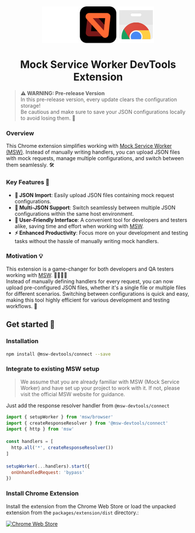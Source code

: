 <p align="center">
  <img src="media/chrome-devtools.svg" width="100" alt="Mock Service Worker logo" />
  <img src="media/msw-logo.svg" width="100" alt="Mock Service Worker logo" />
  <img src="media/chrome-extension.svg" width="100" alt="Mock Service Worker logo" />
</p>

<h1 align="center">Mock Service Worker DevTools Extension</h1>

> **⚠️ WARNING: Pre-release Version**  
> In this pre-release version, every update clears the configuration storage!  
> Be cautious and make sure to save your JSON configurations locally to avoid losing them. 💾

### Overview

This Chrome extension simplifies working with [Mock Service Worker (MSW)](https://mswjs.io/). Instead of manually writing handlers, you can upload JSON files with mock requests, manage multiple configurations, and switch between them seamlessly. 🛠️

### Key Features 🌟

- **📂 JSON Import**: Easily upload JSON files containing mock request configurations.
- **🔄 Multi-JSON Support**: Switch seamlessly between multiple JSON configurations within the same host environment.
- **🤝 User-Friendly Interface**: A convenient tool for developers and testers alike, saving time and effort when working with [MSW](https://mswjs.io/).
- **⚡ Enhanced Productivity**: Focus more on your development and testing tasks without the hassle of manually writing mock handlers.

### Motivation 💡

This extension is a game-changer for both developers and QA testers working with [MSW](https://mswjs.io/). 🧑‍💻👩‍💻  
Instead of manually defining handlers for every request, you can now upload pre-configured JSON files, whether it's a single file or multiple files for different scenarios. Switching between configurations is quick and easy, making this tool highly efficient for various development and testing workflows. 🚀

## Get started 🚀

### Installation

```bash
npm install @msw-devtools/connect --save
```

### Integrate to existing MSW setup

> We assume that you are already familiar with MSW (Mock Service Worker) and have
> set up your project to work with it. If not, please visit the official MSW website for guidance.


Just add the response resolver handler from `@msw-devtools/connect`

```javascript
import { setupWorker } from 'msw/browser'
import { createResponseResolver } from '@msw-devtools/connect'
import { http } from 'msw'

const handlers = [
  http.all('*', createResponseResolver())
]

setupWorker(...handlers).start({
  onUnhandledRequest: 'bypass'
})
```

### Install Chrome Extension

Install the extension from the Chrome Web Store or load the unpacked extension from the `packages/extension/dist` directory.:

[![Chrome Web Store](https://img.shields.io/chrome-web-store/v/TODO)](https://chrome.google.com/webstore/detail/TODO)